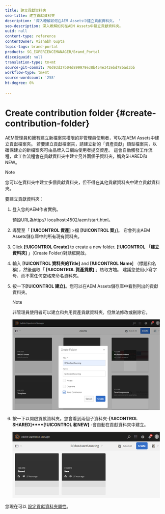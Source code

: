 ```yaml
---
title: 建立貢獻資料夾
seo-title: 建立貢獻資料夾
description: '深入瞭解如何在AEM Assets中建立貢獻資料夾。 '
seo-description: 深入瞭解如何在AEM Assets中建立貢獻資料夾。
uuid: null
content-type: reference
contentOwner: Vishabh Gupta
topic-tags: brand-portal
products: SG_EXPERIENCEMANAGER/Brand_Portal
discoiquuid: null
translation-type: tm+mt
source-git-commit: 70d93d37b04d899979e38b454e342ebd78bad3bb
workflow-type: tm+mt
source-wordcount: '258'
ht-degree: 0%

---
```



# Create contribution folder {#create-contribution-folder}


AEM管理員和擁有建立新檔案夾權限的非管理員使用者，可以在AEM Assets中建立貢獻檔案夾。
若要建立貢獻檔案夾，請建立新的「資產貢獻」類型檔案夾，以確保建立的新檔案夾可由品牌入口網站使用者提交資產。  這會自動觸發工作流程，此工作流程會在貢獻資料夾中建立另外兩個子資料夾，稱為SHARED和NEW。

>[!NOTE]
>
>您可以在資料夾中建立多個貢獻資料夾，但不得在其他貢獻資料夾中建立貢獻資料夾。

要建立貢獻資料夾：
1. 登入您的AEM作者實例。

   預設URL為http:// localhost:4502/aem/start.html。

1. 導覽至「 **[!UICONTROL 資產]** >檔 **[!UICONTROL 案」]**。 它會列出AEM Assets儲存庫中的所有現有資料夾。

1. Click **[!UICONTROL Create]** to create a new folder. **[!UICONTROL 「建立資料夾]** 」(Create Folder)對話框開啟。

1. 輸入 **[!UICONTROL 資料夾的Title]** and **[!UICONTROL Name]** （標題和名稱），然後選取「 **[!UICONTROL 資產貢獻]** 」核取方塊。
建議您使用小寫字母，而不需任何空格來命名資料夾。

1. 按一下&#x200B;**[!UICONTROL 建立]**。您可以在AEM Assets儲存庫中看到列出的貢獻資料夾。

   >[!NOTE]
   >
   >非管理員使用者可以建立和共用資產貢獻資料夾，但無法修改或刪除它。

   ![](assets/create-contribution-folder.png)

1. 按一下以開啟貢獻資料夾，您會看到兩個子資料夾-**[!UICONTROL SHARED]****[!UICONTROL 和NEW]** -會自動在貢獻資料夾中建立。

   ![](assets/contribution-folder.png)

您現在可以 [設定貢獻資料夾屬性](brand-portal-configure-contribution-folder-properties.md)。



